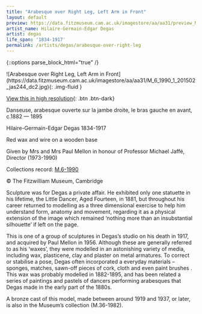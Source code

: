 ```yaml
---
title: "Arabesque over Right Leg, Left Arm in Front"
layout: default
preview: https://data.fitzmuseum.cam.ac.uk/imagestore/aa/aa31/preview_M_6_1990_1_201502_jas244_dc2.jpg
artist_name: Hilaire-Germain-Edgar Degas
artist: degas
life_span: '1834-1917'
permalink: /artists/degas/arabesque-over-right-leg
---
```

{::options parse_block_html="true" /}
<div class="text-center">
![Arabesque over Right Leg, Left Arm in Front](https://data.fitzmuseum.cam.ac.uk/imagestore/aa/aa31/M_6_1990_1_201502_jas244_dc2.jpg){: .img-fluid }
</div>

[View this in high resolution](https://data.fitzmuseum.cam.ac.uk/id/image/iiif/media-192456#?c=&m=&cv=){: .btn .btn-dark}

Danseuse, arabesque ouverte sur la jambe droite, le bras gauche en avant, c.1882 — 1895

Hilaire-Germain-Edgar Degas 1834-1917

Red wax and wire on a wooden base

Given by Mrs and Mrs Paul Mellon in honour of Professor Michael Jaffé, Director (1973-1990)    

Collections record: [M.6-1990](https://data.fitzmuseum.cam.ac.uk/id/object/30438)

© The Fitzwilliam Museum, Cambridge

Sculpture was for Degas a private affair. He exhibited only one statuette in his lifetime, the Little Dancer, Aged Fourteen, in 1881, but throughout his career returned to modelling as a three dimensional exercise to help him understand form, anatomy and movement, regarding it as a physical extension of the image which remained ‘nothing more than an insubstantial silhouette’ if left on the page.

This is one of a group of sculptures in Degas’s studio on his death in 1917, and acquired by Paul Mellon in 1956. Although these are generally referred to as his ‘waxes’, they were modelled in an astonishing variety of media, including wax, plasticene, clay and plaster on metal armatures. To correct or stabilise a pose, Degas often incorporated a everyday materials – sponges, matches, sawn-off pieces of cork, cloth and even paint brushes . This wax was probably modelled in 1882-1895, and has been related a series of paintings and pastels of dancers performing arabesques that Degas made in the early part of the 1880s.

A bronze cast of this model, made between around 1919 and 1937, or later, is also in the Museum’s collection (M.36-1982).
